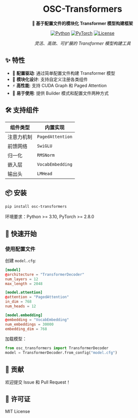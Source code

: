 <div align="center">

# OSC-Transformers

**🚀 基于配置文件的模块化 Transformer 模型构建框架**

[![Python](https://img.shields.io/badge/Python-3.10%2B-blue.svg)](https://www.python.org/)
[![PyTorch](https://img.shields.io/badge/PyTorch-2.8%2B-red.svg)](https://pytorch.org/)
[![License](https://img.shields.io/badge/License-MIT-green.svg)](LICENSE)

*灵活、高效、可扩展的 Transformer 模型构建工具*

</div>

## ✨ 特性

- 🔧 **配置驱动**: 通过简单配置文件构建 Transformer 模型
- 🧩 **模块化设计**: 支持自定义注册各类组件
- ⚡ **高性能**: 支持 CUDA Graph 和 Paged Attention
- 🎯 **易于使用**: 提供 Builder 模式和配置文件两种方式

## 🛠️ 支持组件

| 组件类型 | 内置实现 |
|---------|---------|
| 注意力机制 | `PagedAttention` |
| 前馈网络 | `SwiGLU` |
| 归一化 | `RMSNorm` |
| 嵌入层 | `VocabEmbedding` |
| 输出头 | `LMHead` |

## 📦 安装

```bash
pip install osc-transformers
```

环境要求：Python >= 3.10, PyTorch >= 2.8.0

## 🚀 快速开始

### 使用配置文件

创建 `model.cfg`:
```toml
[model]
@architecture = "TransformerDecoder"
num_layers = 12
max_length = 2048

[model.attention]
@attention = "PagedAttention"
in_dim = 768
num_heads = 12

[model.embedding]
@embedding = "VocabEmbedding"
num_embeddings = 30000
embedding_dim = 768
```

加载模型：
```python
from osc_transformers import TransformerDecoder
model = TransformerDecoder.from_config("model.cfg")
```


## 🤝 贡献

欢迎提交 Issue 和 Pull Request！

## 📄 许可证

MIT License